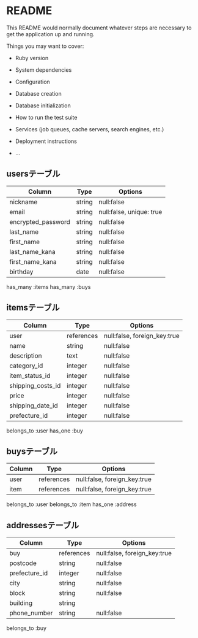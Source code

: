 # README

This README would normally document whatever steps are necessary to get the
application up and running.

Things you may want to cover:

* Ruby version

* System dependencies

* Configuration

* Database creation

* Database initialization

* How to run the test suite

* Services (job queues, cache servers, search engines, etc.)

* Deployment instructions

* ...

## usersテーブル
| Column             | Type    | Options    |
|--------------------|---------|----------- |
| nickname           | string  | null:false |
| email              | string  | null:false, unique: true |
| encrypted_password | string  | null:false |
| last_name          | string  | null:false |
| first_name         | string  | null:false |
| last_name_kana     | string  | null:false |
| first_name_kana    | string  | null:false |
| birthday           | date    | null:false |
has_many :items
has_many :buys

## itemsテーブル
| Column             | Type              | Options                      |
|--------------------|-------------------|------------------------------|
| user               | references        | null:false, foreign_key:true |
| name               | string            | null:false                   |
| description        | text              | null:false                   |
| category_id        | integer           | null:false                   |
| item_status_id     | integer           | null:false                   |
| shipping_costs_id  | integer           | null:false                   |
| price              | integer           | null:false                   |
| shipping_date_id   | integer           | null:false                   |
| prefecture_id   | integer           | null:false                   |
belongs_to :user
has_one :buy




## buysテーブル
| Column             | Type              | Options                      |
|--------------------|-------------------|------------------------------|
| user               | references        | null:false, foreign_key:true |
| item               | references        | null:false, foreign_key:true |
belongs_to :user
belongs_to :item
has_one :address


## addressesテーブル
| Column             | Type              | Options                      |
|--------------------|-------------------|------------------------------|
| buy                | references        | null:false, foreign_key:true |
| postcode           | string            | null:false                   |
| prefecture_id      | integer           | null:false                   |
| city               | string            | null:false                   |
| block              | string            | null:false                   |
| building           | string            |                              |
| phone_number       | string            | null:false                   |
belongs_to :buy

